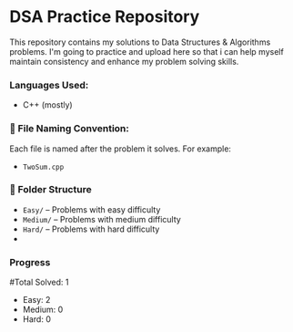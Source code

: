 # DSA Practice Repository

This repository contains my solutions to Data Structures & Algorithms problems. I'm going to practice and upload here so that i can help myself maintain consistency and enhance my problem solving skills.

### Languages Used:
- C++ (mostly)

### 📁 File Naming Convention:
Each file is named after the problem it solves. For example:
- `TwoSum.cpp`

### 📁 Folder Structure

- `Easy/` – Problems with easy difficulty
- `Medium/` – Problems with medium difficulty
- `Hard/` – Problems with hard difficulty
- 
### Progress
 #Total Solved: 1
- Easy: 2
- Medium: 0
- Hard: 0
